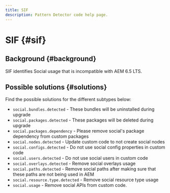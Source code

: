 ```yaml
---
title: SIF
description: Pattern Detector code help page.
---
```

# SIF {#sif}

## Background {#background}

SIF identifies Social usage that is incompatible with AEM 6.5 LTS.

<!-- Alexandru: drafting for now ## Possible implications and risks {#implications-and-risks} -->

## Possible solutions {#solutions}

Find the possible solutions for the different subtypes below:

* `social.bundles.detected` - These bundles will be uninstalled during upgrade
* `social.packages.detected` - These packages  will be deleted during upgrade
* `social.packages.dependency` - Please remove social's package dependency from custom packages
* `social.nodes.detected` - Update custom code to not create social nodes
* `social.configs.detected` - Do not use social config properties in custom code
* `social.users.detected` - Do not use social users in custom code
* `social.overlays.detected` - Remove social overlays usage
* `social.paths.detected` - Remove social paths after making sure that these paths are not being used in AEM
* `social.resource.type.detected` - Remove social resource type usage
* `social.usage` - Remove social APIs from custom code.